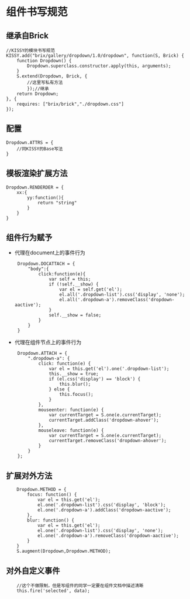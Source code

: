 # 组件书写规范

## 继承自Brick


    //KISSY的模块书写规范
    KISSY.add("brix/gallery/dropdown/1.0/dropdown", function(S, Brick) {
        function Dropdown() {
            Dropdown.superclass.constructor.apply(this, arguments);
        }
        S.extend(Dropdown, Brick, {
            //这里写私有方法
            });//继承
        return Dropdown;
    }, {
        requires: ["brix/brick","./dropdown.css"]
    });


## 配置


    Dropdown.ATTRS = {
        //同KISSY的Base写法
    }


## 模板渲染扩展方法


    Dropdown.RENDERDER = {
        xx:{
            yy:function(){
                return "string"
            }
        }
    }


## 组件行为赋予

 - 代理在document上的事件行为


        Dropdown.DOCATTACH = {
            "body":{
                click:function(e){
                    var self = this;
                    if (!self.__show) {
                        var el = self.get('el');
                        el.all('.dropdown-list').css('display', 'none');
                        el.all('.dropdown-a').removeClass('dropdown-aactive');
                    }
                    self.__show = false;
                }
            }
        }


 - 代理在组件节点上的事件行为


        Dropdown.ATTACH = {
            ".dropdown-a": {
                click: function(e) {
                    var el = this.get('el').one('.dropdown-list');
                    this.__show = true;
                    if (el.css('display') == 'block') {
                        this.blur();
                    } else {
                        this.focus();
                    }
                },
                mouseenter: function(e) {
                    var currentTarget = S.one(e.currentTarget);
                    currentTarget.addClass('dropdown-ahover');
                },
                mouseleave: function(e) {
                    var currentTarget = S.one(e.currentTarget);
                    currentTarget.removeClass('dropdown-ahover');
                }
            }
        };


## 扩展对外方法


        Dropdown.METHOD = {
            focus: function() {
                var el = this.get('el');
                el.one('.dropdown-list').css('display', 'block');
                el.one('.dropdown-a').addClass('dropdown-aactive');
            },
            blur: function() {
                var el = this.get('el');
                el.one('.dropdown-list').css('display', 'none');
                el.one('.dropdown-a').removeClass('dropdown-aactive');
            }
        }
        S.augment(Dropdown,Dropdown.METHOD);


## 对外自定义事件


        //这个不做限制，但是写组件的同学一定要在组件文档中描述清晰
        this.fire('selected', data);




